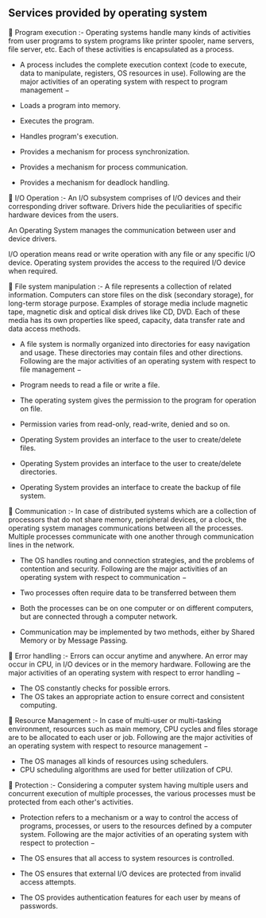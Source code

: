 ## Services provided by operating system

🛑 Program execution :- Operating systems handle many kinds of activities from user programs to system programs like printer spooler, name servers, file server, etc. Each of these activities is encapsulated as a process.

- A process includes the complete execution context (code to execute, data to manipulate, registers, OS resources in use). Following are the major activities of an operating system with respect to program management −

- Loads a program into memory.
- Executes the program.
- Handles program's execution.
- Provides a mechanism for process synchronization.
- Provides a mechanism for process communication.
- Provides a mechanism for deadlock handling.


🛑 I/O Operation :- An I/O subsystem comprises of I/O devices and their corresponding driver software. Drivers hide the peculiarities of specific hardware devices from the users.

An Operating System manages the communication between user and device drivers.

I/O operation means read or write operation with any file or any specific I/O device.
Operating system provides the access to the required I/O device when required.


🛑 File system manipulation :- A file represents a collection of related information. Computers can store files on the disk (secondary storage), for long-term storage purpose. Examples of storage media include magnetic tape, magnetic disk and optical disk drives like CD, DVD. Each of these media has its own properties like speed, capacity, data transfer rate and data access methods.

- A file system is normally organized into directories for easy navigation and usage. These directories may contain files and other directions. Following are the major activities of an operating system with respect to file management −

- Program needs to read a file or write a file.
- The operating system gives the permission to the program for operation on file.
- Permission varies from read-only, read-write, denied and so on.
- Operating System provides an interface to the user to create/delete files.
- Operating System provides an interface to the user to create/delete directories.
- Operating System provides an interface to create the backup of file system.


🛑 Communication :- In case of distributed systems which are a collection of processors that do not share memory, peripheral devices, or a clock, the operating system manages communications between all the processes. Multiple processes communicate with one another through communication lines in the network.

- The OS handles routing and connection strategies, and the problems of contention and security. Following are the major activities of an operating system with respect to communication −

- Two processes often require data to be transferred between them
- Both the processes can be on one computer or on different computers, but are connected through a computer network.
- Communication may be implemented by two methods, either by Shared Memory or by Message Passing.


🛑 Error handling :- Errors can occur anytime and anywhere. An error may occur in CPU, in I/O devices or in the memory hardware. Following are the major activities of an operating system with respect to error handling −

- The OS constantly checks for possible errors.
- The OS takes an appropriate action to ensure correct and consistent computing.


🛑 Resource Management :- In case of multi-user or multi-tasking environment, resources such as main memory, CPU cycles and files storage are to be allocated to each user or job. Following are the major activities of an operating system with respect to resource management −

- The OS manages all kinds of resources using schedulers.
- CPU scheduling algorithms are used for better utilization of CPU.


🛑 Protection :- Considering a computer system having multiple users and concurrent execution of multiple processes, the various processes must be protected from each other's activities.

- Protection refers to a mechanism or a way to control the access of programs, processes, or users to the resources defined by a computer system. Following are the major activities of an operating system with respect to protection −

- The OS ensures that all access to system resources is controlled.
- The OS ensures that external I/O devices are protected from invalid access attempts.
- The OS provides authentication features for each user by means of passwords.
